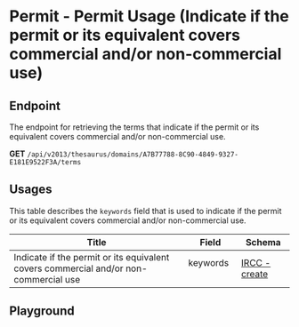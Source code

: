 <script setup>
import "../../../style.css"
import SwaggerUI from "../../../swagger/view/SwaggerUI.vue"
import swaggerJson from "../../../swagger/json/thesaurus.permit.permit-usage.json";
</script>

# Permit - Permit Usage (Indicate if the permit or its equivalent covers commercial and/or non-commercial use)

## Endpoint

The endpoint for retrieving the terms that indicate if the permit or its equivalent covers commercial and/or non-commercial use.

**GET** `/api/v2013/thesaurus/domains/A7B77788-8C90-4849-9327-E181E9522F3A/terms`

<!--@include: ../../../components/common/header-content.md-->

## Usages

This table describes the `keywords` field that is used to indicate if the permit or its equivalent covers commercial and/or non-commercial use.

| Title            | Field   | Schema                    |
| ---------------- | ------ | ------------------------------ |
| Indicate if the permit or its equivalent covers commercial and/or non-commercial use          | keywords &nbsp; &nbsp; | <a href="/ircc/published/create">IRCC - create</a>  |

## Playground

<SwaggerUI :swaggerJson="swaggerJson" />